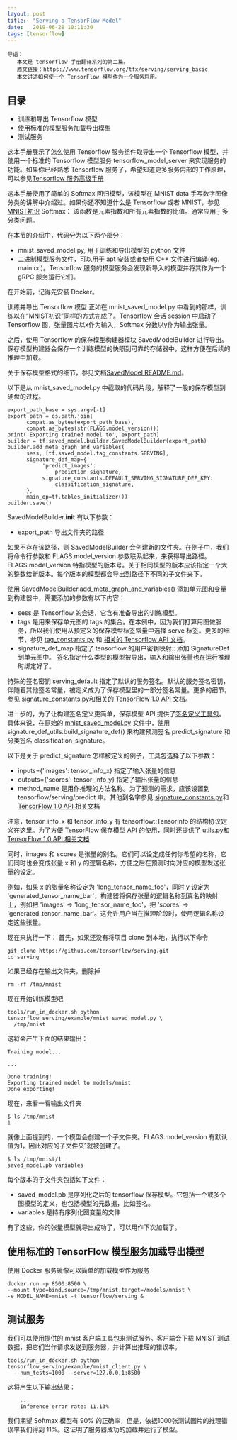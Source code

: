 ```yaml
---
layout: post
title:  "Serving a TensorFlow Model"
date:   2019-06-28 10:11:30
tags: [tensorflow]
---
```


    导语：
       本文是 tensorflow 手册翻译系列的第二篇。
       原文链接：https://www.tensorflow.org/tfx/serving/serving_basic
       本文讲述如何使一个 TensorFlow 模型作为一个服务启用。

## 目录
+ 训练和导出 Tensorflow 模型
+ 使用标准的模型服务加载导出模型
+ 测试服务

这本手册展示了怎么使用 Tensorflow 服务组件取导出一个 Tensorflow 模型，并使用一个标准的 Tensorflow 模型服务 tensorflow_model_server 来实现服务的功能。如果你已经熟悉 Tensorflow 服务了，希望知道更多服务内部的工作原理，可以参见[Tensorflow 服务高级手册](https://www.tensorflow.org/tfx/serving/serving_advanced)

这本手册使用了简单的 Softmax 回归模型，该模型在 MNIST data 手写数字图像分类的讲解中介绍过。如果你还不知道什么是 Tensorflow 或者 MNIST，参见[MNIST初识](http://www.tensorflow.org/tutorials/mnist/beginners/index.html#mnist-for-ml-beginners)
        Softmax：
            该函数是元素指数和所有元素指数的比值。通常应用于多分类问题。

在本节的介绍中，代码分为以下两个部分：
+ mnist_saved_model.py, 用于训练和导出模型的 python 文件
+ 二进制模型服务文件，可以用于 apt 安装或者使用 C++ 文件进行编译(eg. main.cc)。Tensorflow 服务的模型服务会发现新导入的模型并将其作为一个 gRPC 服务运行它们。

在开始前，记得先安装 Docker。

训练并导出 Tensorflow 模型
正如在 mnist_saved_model.py 中看到的那样，训练以在“MNIST初识”同样的方式完成了。Tensorflow 会话 session 中启动了 Tensorflow 图，张量图片以x作为输入，Softmax 分数以y作为输出张量。

之后，使用 Tensorflow 的保存模型构建器模块 SavedModelBuilder 进行导出。保存模型构建器会保存一个训练模型的快照到可靠的存储器中，这样方便在后续的推理中加载。

关于保存模型格式的细节，参见文档[SavedModel README.md](https://github.com/tensorflow/tensorflow/blob/master/tensorflow/python/saved_model/README.md)。

以下是从 mnist_saved_model.py 中截取的代码片段，解释了一般的保存模型到硬盘的过程。
```
export_path_base = sys.argv[-1]
export_path = os.path.join(
      compat.as_bytes(export_path_base),
      compat.as_bytes(str(FLAGS.model_version)))
print('Exporting trained model to', export_path)
builder = tf.saved_model.builder.SavedModelBuilder(export_path)
builder.add_meta_graph_and_variables(
      sess, [tf.saved_model.tag_constants.SERVING],
      signature_def_map={
           'predict_images':
               prediction_signature,
           signature_constants.DEFAULT_SERVING_SIGNATURE_DEF_KEY:
               classification_signature,
      },
      main_op=tf.tables_initializer())
builder.save()
```

SavedModelBuilder.__init__ 有以下参数：
+ export_path 导出文件夹的路径

如果不存在该路径，则 SavedModelBuilder 会创建新的文件夹。在例子中，我们将命令行参数和 FLAGS.model_version 参数联系起来，来获得导出路径。FLAGS.model_version 特指模型的版本号。关于相同模型的版本应该指定一个大的整数给新版本。每个版本的模型都会导出到路径下不同的子文件夹下。

使用  SavedModelBuilder.add_meta_graph_and_variables() 添加单元图和变量到构建器中，需要添加的参数有以下内容：
+ sess 是 Tensorflow 的会话，它含有准备导出的训练模型。
+ tags 是用来保存单元图的 tags 的集合。在本例中，因为我们打算用图做服务，所以我们使用从预定义的保存模型标签常量中选择 serve 标签。更多的细节，参见 [tag_constants.py](https://github.com/tensorflow/tensorflow/blob/master/tensorflow/python/saved_model/tag_constants.py) 和 [相关的 Tensorflow API 文档](https://www.tensorflow.org/api_docs/python/tf/saved_model/tag_constants)。
+ signature_def_map 指定了 tensorflow 的用户密钥映射:: 添加 SignatureDef 到单元图中。 签名指定什么类型的模型被导出，输入和输出张量也在运行推理时绑定好了。

特殊的签名密钥 serving_default 指定了默认的服务签名。默认的服务签名密钥，伴随着其他签名常量，被定义成为了保存模型里的一部分签名常量。更多的细节，参见 [signature_constants.py](https://github.com/tensorflow/tensorflow/blob/master/tensorflow/python/saved_model/signature_constants.py)和[相关的 TensorFlow 1.0 API 文档](https://www.tensorflow.org/api_docs/python/tf/saved_model/signature_constants)。

进一步的，为了让构建签名定义更简单，保存模型 API 提供了[签名定义工具包](https://www.tensorflow.org/api_docs/python/tf/saved_model/signature_def_utils)。具体来说，在原始的 [mnist_saved_model.py](https://github.com/tensorflow/serving/tree/master/tensorflow_serving/example/mnist_saved_model.py) 文件中，使用 signature_def_utils.build_signature_def() 来构建预测签名 predict_signature 和分类签名 classification_signature。

以下是关于 predict_signature 怎样被定义的例子，工具包选择了以下参数：
+ inputs={'images': tensor_info_x} 指定了输入张量的信息
+ outputs={'scores': tensor_info_y} 指定了输出张量的信息
+ method_name 是用作推理的方法名称。为了预测的需求，应该设置到 tensorflow/serving/predict 中。其他到名字参见 [signature_constants.py](https://github.com/tensorflow/tensorflow/blob/master/tensorflow/python/saved_model/signature_constants.py)和[TensorFlow 1.0 API 相关文档](https://www.tensorflow.org/api_docs/python/tf/saved_model/signature_constants)


注意，tensor_info_x 和 tensor_info_y 有 tensorflow::TensorInfo 的结构协议定义在[这里](https://github.com/tensorflow/tensorflow/blob/master/tensorflow/core/protobuf/meta_graph.proto)。为了方便 TensorFlow 保存模型 API 的使用，同时还提供了 [utils.py](https://github.com/tensorflow/tensorflow/blob/master/tensorflow/python/saved_model/utils.py)和[TensorFlow 1.0 API 相关文档](https://www.tensorflow.org/api_docs/python/tf/saved_model/signature_constants)

同时，images 和 scores 是张量的别名。它们可以设定成任何你希望的名称，它们同时也会变成张量 x 和 y 的逻辑名称，方便之后在预测时向对应的模型发送张量的设定。

例如，如果 x 的张量名称设定为 'long_tensor_name_foo'，同时 y 设定为 'generated_tensor_name_bar'，构建器将保存张量的逻辑名称到真名的映射上，例如把 'images' -> 'long_tensor_name_foo'，把 'scores' -> 'generated_tensor_name_bar'。这允许用户当在推理阶段时，使用逻辑名称设定这些张量。


现在来执行一下：
首先，如果还没有将项目 clone 到本地，执行以下命令
```
git clone https://github.com/tensorflow/serving.git
cd serving
```

如果已经存在输出文件夹，删除掉
```
rm -rf /tmp/mnist
```

现在开始训练模型吧
```
tools/run_in_docker.sh python tensorflow_serving/example/mnist_saved_model.py \
  /tmp/mnist
```

这将会产生下面的结果输出：
```
Training model...

...

Done training!
Exporting trained model to models/mnist
Done exporting!
```

现在，来看一看输出文件夹
```
$ ls /tmp/mnist
1
```

就像上面提到的，一个模型会创建一个子文件夹。FLAGS.model_version 有默认值为1，因此对应的子文件夹1就被创建了。

```
$ ls /tmp/mnist/1
saved_model.pb variables
```

每个版本的子文件夹包括如下文件：
+ saved_model.pb 是序列化之后的 tensorflow 保存模型。它包括一个或多个图模型的定义，也包括模型的元数据，比如签名。
+ variables 是持有序列化图变量的文件

有了这些，你的张量模型就导出成功了，可以用作下次加载了。


## 使用标准的 TensorFlow 模型服务加载导出模型
使用 Docker 服务镜像可以简单的加载模型作为服务
```
docker run -p 8500:8500 \
--mount type=bind,source=/tmp/mnist,target=/models/mnist \
-e MODEL_NAME=mnist -t tensorflow/serving &
```

## 测试服务
我们可以使用提供的 mnist 客户端工具包来测试服务。客户端会下载 MNIST 测试数据，把它们当作请求发送到服务器，并计算出推理的错误率。
```
tools/run_in_docker.sh python tensorflow_serving/example/mnist_client.py \
  --num_tests=1000 --server=127.0.0.1:8500
```

这将产生以下输出结果：
```
    ...
    Inference error rate: 11.13%
```

我们期望 Softmax 模型有 90% 的正确率，但是，依据1000张测试图片的推理错误率我们得到 11%。这证明了服务器成功的加载并运行了模型。




